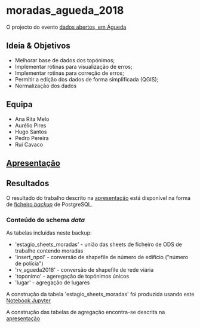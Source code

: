 # moradas_agueda_2018


O projecto do evento [dados abertos, em Águeda](http://sig.cm-agueda.pt/drupal/node/291)

## Ideia & Objetivos

+ Melhorar base de dados dos topónimos;
+ Implementar rotinas para visualização de erros;
+ Implementar rotinas para correção de erros;
+ Permitir a edição dos dados de forma simplificada (QGIS);
+ Normalização dos dados

## Equipa
+ Ana Rita Melo
+ Aurélio Pires
+ Hugo Santos
+ Pedro Pereira
+ Rui Cavaco

## [Apresentação](https://goo.gl/aHdza5)

## Resultados

O resultado do trabalho descrito na [apresentação](https://goo.gl/aHdza5) está disponível na forma de [ficheiro *backup*](enderecos_data.backup) de PostgreSQL. 

### Conteúdo do schema *data*

As tabelas incluidas neste backup:

+ 'estagio_sheets_moradas' - união das sheets de ficheiro de ODS de trabalho contendo moradas
+ 'insert_npol' - conversão de shapefile de número de edifício ("número de polícia")
+ 'rv_agueda2018' - conversão de shapefile de rede viária
+ 'toponimo' - ageregação de topónimos únicos
+ 'lugar' - agregação de lugares

A construção da tabela 'estagio_sheets_moradas' foi produzida usando este [Notebook Jupyter]("https://github.com/rpcavaco/moradas_agueda_2018/blob/master/Importa%C3%A7%C3%A3o%20sheets%20moradas.ipynb")

A construção das tabelas de agregação encontra-se descrita na [apresentação](https://goo.gl/aHdza5)
